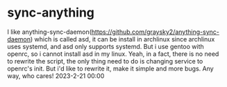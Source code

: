 # sync-anything

I like anything-sync-daemon(https://github.com/graysky2/anything-sync-daemon) 
which is called asd, it can be install in archlinux since archlinux uses 
systemd, and asd only supports systemd. But i use gentoo with openrc, so i 
cannot install asd in my linux. Yeah, in a fact, there is no need to rewrite
the script, the only thing need to do is changing service to openrc's init. But 
i'd like to rewrite it, make it simple and more bugs. Any way, who cares!
2023-2-21 00:00
